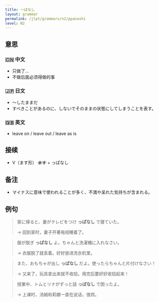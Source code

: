 ```yaml
---
title: 〜ぱなし
layout: grammar
permalink: /jlpt/grammars/n2/ppanashi
level: N2
---
```


## 意思

### 🇨🇳 中文

- 只做了...
- 不做后面必须得做的事

### 🇯🇵 日文

- 〜したままだ
- すべきことがあるのに、しないでそのままの状態にしてしまうことを表す。

### 🇬🇧 英文

- leave on / leave out / leave as is

## 接续

- V（ます形） ~~ます~~ + っぱなし

## 备注

- マイナスに意味で使われることが多く、不満や呆れた気持ちが含まれる。

## 例句

> 家に帰ると、妻がテレビをつけ **っぱなし** で寝ていた。
>
> → 回到家时，妻子开著电视睡着了。

> 服が脱ぎ **っぱなし** よ。ちゃんと洗濯機に入れなさい。
>
> → 衣服脱了就丢着。好好放进洗衣机里。

> また、おもちゃが出し **っぱなし** だよ。使ったらちゃんと片付けなさい！
>
> → 又来了，玩具拿出来就不收拾。用完后要好好收拾起来！

> 授業中、トムとリナがずっと話 **っぱなし** で困ったよ。
>
> → 上课时，汤姆和莉娜一直在说话，很烦。

